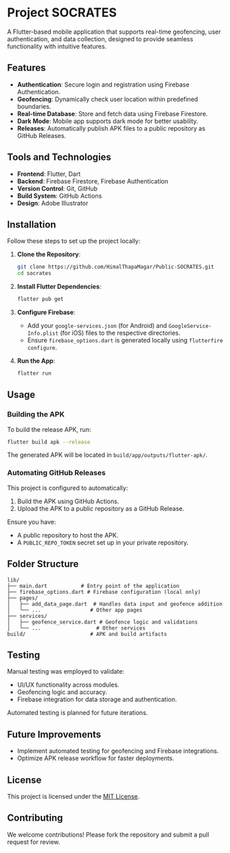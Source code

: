 # Project SOCRATES

A Flutter-based mobile application that supports real-time geofencing, user authentication, and data collection, designed to provide seamless functionality with intuitive features.

## Features

- **Authentication**: Secure login and registration using Firebase Authentication.
- **Geofencing**: Dynamically check user location within predefined boundaries.
- **Real-time Database**: Store and fetch data using Firebase Firestore.
- **Dark Mode**: Mobile app supports dark mode for better usability.
- **Releases**: Automatically publish APK files to a public repository as GitHub Releases.

## Tools and Technologies

- **Frontend**: Flutter, Dart
- **Backend**: Firebase Firestore, Firebase Authentication
- **Version Control**: Git, GitHub
- **Build System**: GitHub Actions
- **Design**: Adobe Illustrator

## Installation

Follow these steps to set up the project locally:

1. **Clone the Repository**:
   ```bash
   git clone https://github.com/HimalThapaMagar/Public-SOCRATES.git
   cd socrates
   ```

2. **Install Flutter Dependencies**:
   ```bash
   flutter pub get
   ```

3. **Configure Firebase**:
   - Add your `google-services.json` (for Android) and `GoogleService-Info.plist` (for iOS) files to the respective directories.
   - Ensure `firebase_options.dart` is generated locally using `flutterfire configure`.

4. **Run the App**:
   ```bash
   flutter run
   ```

## Usage

### Building the APK

To build the release APK, run:
```bash
flutter build apk --release
```
The generated APK will be located in `build/app/outputs/flutter-apk/`.

### Automating GitHub Releases

This project is configured to automatically:

1. Build the APK using GitHub Actions.
2. Upload the APK to a public repository as a GitHub Release.

Ensure you have:
- A public repository to host the APK.
- A `PUBLIC_REPO_TOKEN` secret set up in your private repository.

## Folder Structure

```plaintext
lib/
├── main.dart           # Entry point of the application
├── firebase_options.dart # Firebase configuration (local only)
├── pages/
│   ├── add_data_page.dart  # Handles data input and geofence addition
│   └── ...                # Other app pages
├── services/
│   ├── geofence_service.dart # Geofence logic and validations
│   └── ...                  # Other services
build/                     # APK and build artifacts
``` 

## Testing

Manual testing was employed to validate:
- UI/UX functionality across modules.
- Geofencing logic and accuracy.
- Firebase integration for data storage and authentication.

Automated testing is planned for future iterations.

## Future Improvements

- Implement automated testing for geofencing and Firebase integrations.
- Optimize APK release workflow for faster deployments.

## License

This project is licensed under the [MIT License](LICENSE).

## Contributing

We welcome contributions! Please fork the repository and submit a pull request for review.

